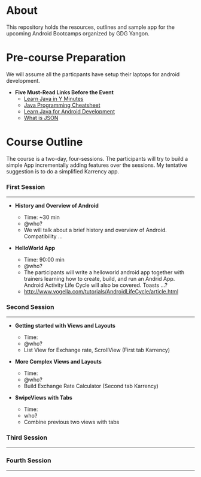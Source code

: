 About
==================

This repository holds the resources, outlines and sample app for the upcoming Android Bootcamps organized by GDG Yangon.


Pre-course Preparation
==================

We will assume all the particpants have setup their laptops for android development.

* **Five Must-Read Links Before the Event**
  + [Learn Java in Y Minutes](http://learnxinyminutes.com/docs/java/)
  + [Java Programming Cheatsheet](http://introcs.cs.princeton.edu/java/11cheatsheet/)
  + [Learn Java for Android Development](http://code.tutsplus.com/series/learn-java-for-android-development--mobile-22888)
  + [What is JSON](http://json.org/)


Course Outline
==================

The course is a two-day, four-sessions. The participants will try to build a simple App incrementally adding features over the sessions. My tentative suggestion is to do a simplified Karrency app.

### First Session ###
* * *
* **History and Overview of Android**
  + Time: ~30 min
  + @who?
  + We will talk about a brief history and overview of Android. Compatibility ...

* **HelloWorld App**
  + Time: 90:00 min
  + @who?
  + The participants will write a helloworld android app together with trainers learning how to create, build, and run an Andrid App. Android Activity Life Cycle will also be covered. Toasts ...?
  + http://www.vogella.com/tutorials/AndroidLifeCycle/article.html
  
### Second Session ###
* * *

* **Getting started with Views and Layouts**
  + Time: 
  + @who?
  + List View for Exchange rate, ScrollView (First tab Karrency)
  
* **More Complex Views and Layouts**
  + Time: 
  + @who?
  + Build Exchange Rate Calculator (Second tab Karrency)

  
* **SwipeViews with Tabs**
  + Time:
  + who?
  + Combine previous two views with tabs

### Third Session ###
* * *

### Fourth Session ###
* * *
